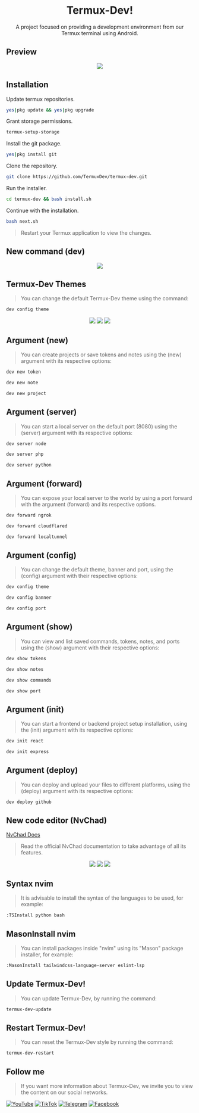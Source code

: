 <h1 align="center">Termux-Dev!</h1>
<p align="center">A project focused on providing a development environment from our Termux terminal using Android.</p>
<h2>Preview</h2>
<p align="center">
<img src="https://github.com/TermuxDev/termux-dev/blob/main/public/logo.jpg">
</p>
<h2>Installation</h2>

Update termux repositories.

```bash
yes|pkg update && yes|pkg upgrade
```

Grant storage permissions.
```bash
termux-setup-storage
```

Install the git package.
```bash
yes|pkg install git
```

Clone the repository.
```bash
git clone https://github.com/TermuxDev/termux-dev.git
```

Run the installer.
```bash
cd termux-dev && bash install.sh
```

Continue with the installation.
```bash
bash next.sh
```

> Restart your Termux application to view the changes.

<h2>New command (dev)</h2>
<p align="center">
<img src="https://github.com/TermuxDev/termux-dev/blob/main/public/dev-command.jpg">
</p>

<h2>Termux-Dev Themes</h2>

> You can change the default Termux-Dev theme using the command:

```bash
dev config theme
```

<p align="center">
<img src="https://github.com/TermuxDev/termux-dev/blob/main/public/logo-blue.jpg">
<img src="https://github.com/TermuxDev/termux-dev/blob/main/public/logo-green.jpg">
<img src="https://github.com/TermuxDev/termux-dev/blob/main/public/logo-cyan.jpg">
</p>

<h2>Argument (new)</h2>

> You can create projects or save tokens and notes using the (new) argument with its respective options:

```bash
dev new token
```

```bash
dev new note
```

```bash
dev new project
```

<h2>Argument (server)</h2>

> You can start a local server on the default port (8080) using the (server) argument with its respective options:

```bash
dev server node
```

```bash
dev server php
```

```bash
dev server python
```

<h2>Argument (forward)</h2>

> You can expose your local server to the world by using a port forward with the argument (forward) and its respective options.

```bash
dev forward ngrok
```

```bash
dev forward cloudflared
```

```bash
dev forward localtunnel
```

<h2>Argument (config)</h2>

> You can change the default theme, banner and port, using the (config) argument with their respective options:

```bash
dev config theme
```

```bash
dev config banner
```

```bash
dev config port
```

<h2>Argument (show)</h2>

> You can view and list saved commands, tokens, notes, and ports using the (show) argument with their respective options:

```bash
dev show tokens
```

```bash
dev show notes
```

```bash
dev show commands
```

```bash
dev show port
```

<h2>Argument (init)</h2>

> You can start a frontend or backend project setup installation, using the (init) argument with its respective options:

```bash
dev init react
```

```bash
dev init express
```

<h2>Argument (deploy)</h2>

> You can deploy and upload your files to different platforms, using the (deploy) argument with its respective options:

```bash
dev deploy github
```

<h2>New code editor (NvChad)</h2>

<a href="https://nvchad.com">NvChad Docs</a>

> Read the official NvChad documentation to take advantage of all its features.

<p align="center">
<img src="https://github.com/TermuxDev/termux-dev/blob/main/public/nvim-alt-h.jpg">
<img src="https://github.com/TermuxDev/termux-dev/blob/main/public/nvim-alt-i.jpg">
<img src="https://github.com/TermuxDev/termux-dev/blob/main/public/nvim-ctrl-n.jpg">
</p>

<h2>Syntax nvim</h2>

> It is advisable to install the syntax of the languages to be used, for example:

```bash
:TSInstall python bash
```

<h2>MasonInstall nvim</h2>

> You can install packages inside "nvim" using its "Mason" package installer, for example:

```bash
:MasonInstall tailwindcss-language-server eslint-lsp
```

<h2>Update Termux-Dev!</h2>

> You can update Termux-Dev, by running the command:

```bash
termux-dev-update
```

<h2>Restart Termux-Dev!</h2>

> You can reset the Termux-Dev style by running the command:

```bash
termux-dev-restart
```

<h2>Follow me</h2>

> If you want more information about Termux-Dev, we invite you to view the content on our social networks.

<p align="left">
  <a href="https://youtube.com/@TermuxxDev"><img alt="YouTube" src="https://img.shields.io/badge/YouTube-%23c4302b"></a>
  <a href="https://tiktok.com/@termuxxdev"><img alt="TikTok" src="https://img.shields.io/badge/TikTok-black"></a>
  <a href="https://t.me/termuxxdev"><img alt="Telegram" src="https://img.shields.io/badge/Telegram-%23229ED9"></a>
  <a href="https://www.facebook.com/termuxxdev"><img alt="Facebook" src="https://img.shields.io/badge/Facebook-%233b5998"></a>
</p>

